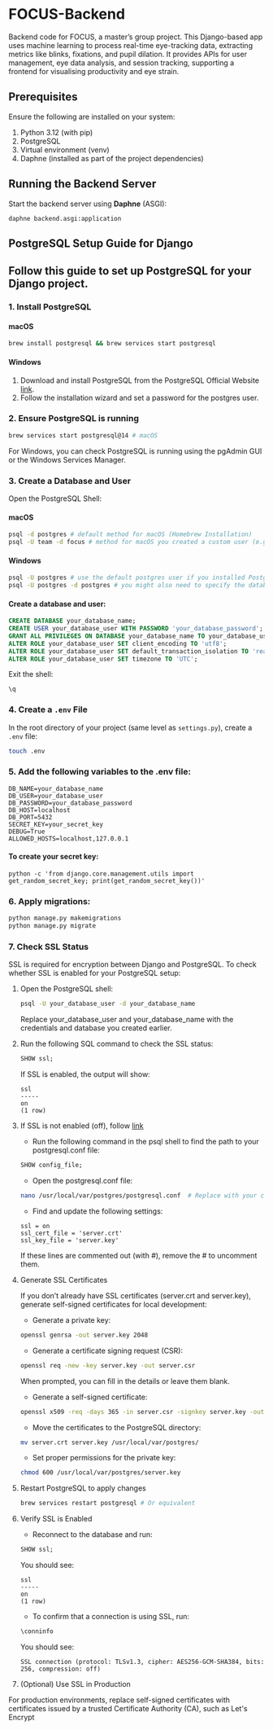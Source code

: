 # FOCUS-Backend
Backend code for FOCUS, a master’s group project. This Django-based app uses machine learning to process real-time eye-tracking data, extracting metrics like blinks, fixations, and pupil dilation. It provides APIs for user management, eye data analysis, and session tracking, supporting a frontend for visualising productivity and eye strain.


## Prerequisites
Ensure the following are installed on your system:

1. Python 3.12 (with pip)
2. PostgreSQL
3. Virtual environment (venv)
4. Daphne (installed as part of the project dependencies)


## Running the Backend Server
Start the backend server using **Daphne** (ASGI):

```
daphne backend.asgi:application
```


## PostgreSQL Setup Guide for Django
Follow this guide to set up PostgreSQL for your Django project.
---

### 1. Install PostgreSQL

#### macOS
```bash
brew install postgresql && brew services start postgresql
```

#### Windows
1. Download and install PostgreSQL from the PostgreSQL Official Website [link](https://www.postgresql.org/download/).
2. Follow the installation wizard and set a password for the postgres user.


### 2. Ensure PostgreSQL is running
```bash
brew services start postgresql@14 # macOS

```

For Windows, you can check PostgreSQL is running using the pgAdmin GUI or the Windows Services Manager.


### 3. Create a Database and User

Open the PostgreSQL Shell:

#### macOS
```bash 
psql -d postgres # default method for macOS (Homebrew Installation)
psql -U team -d focus # method for macOS you created a custom user (e.g., team) and database (e.g., focus)
```

#### Windows
```bash 
psql -U postgres # use the default postgres user if you installed PostgreSQL via the PostgreSQL installer
psql -U postgres -d postgres # you might also need to specify the database
```

#### Create a database and user:
```sql
CREATE DATABASE your_database_name;
CREATE USER your_database_user WITH PASSWORD 'your_database_password';
GRANT ALL PRIVILEGES ON DATABASE your_database_name TO your_database_user;
ALTER ROLE your_database_user SET client_encoding TO 'utf8';
ALTER ROLE your_database_user SET default_transaction_isolation TO 'read committed';
ALTER ROLE your_database_user SET timezone TO 'UTC';
```

Exit the shell:
```
\q
```


### 4. Create a `.env` File

In the root directory of your project (same level as `settings.py`), create a `.env` file:
```bash
touch .env
```


### 5. Add the following variables to the .env file:

```
DB_NAME=your_database_name
DB_USER=your_database_user
DB_PASSWORD=your_database_password
DB_HOST=localhost
DB_PORT=5432
SECRET_KEY=your_secret_key
DEBUG=True
ALLOWED_HOSTS=localhost,127.0.0.1 
```


#### To create your secret key:
```
python -c 'from django.core.management.utils import get_random_secret_key; print(get_random_secret_key())'
```


### 6. Apply migrations:
```bash
python manage.py makemigrations
python manage.py migrate
```

### 7. Check SSL Status

SSL is required for encryption between Django and PostgreSQL. To check whether SSL is enabled for your PostgreSQL setup:

1. Open the PostgreSQL shell:
   ```bash
   psql -U your_database_user -d your_database_name
   ```

   Replace your_database_user and your_database_name with the credentials and database you created earlier.

2. Run the following SQL command to check the SSL status:
   ```sql
   SHOW ssl;
   ```
   
   If SSL is enabled, the output will show:
   ```
   ssl
   -----
   on
   (1 row)
   ```

3. If SSL is not enabled (off), follow [link](https://www.postgresql.org/docs/current/ssl-tcp.html)
   
   - Run the following command in the psql shell to find the path to your postgresql.conf file:
   ```sql
   SHOW config_file;
   ```

   - Open the postgresql.conf file:
   ```bash
   nano /usr/local/var/postgres/postgresql.conf  # Replace with your config path
   ```

   - Find and update the following settings:
   ```plaintext
   ssl = on
   ssl_cert_file = 'server.crt'
   ssl_key_file = 'server.key'
   ```
   If these lines are commented out (with #), remove the # to uncomment them.

4. Generate SSL Certificates

    If you don’t already have SSL certificates (server.crt and server.key), generate self-signed certificates for local development:
   
   - Generate a private key:
   ```bash
   openssl genrsa -out server.key 2048
   ```

   - Generate a certificate signing request (CSR):
   ```bash
   openssl req -new -key server.key -out server.csr
   ```
   When prompted, you can fill in the details or leave them blank.

   - Generate a self-signed certificate:
   ```bash
   openssl x509 -req -days 365 -in server.csr -signkey server.key -out server.crt
   ```

   - Move the certificates to the PostgreSQL directory:
   ```bash
   mv server.crt server.key /usr/local/var/postgres/
   ```

   - Set proper permissions for the private key:
   ```bash
   chmod 600 /usr/local/var/postgres/server.key
   ```

5. Restart PostgreSQL to apply changes
   ```bash
   brew services restart postgresql # Or equivalent
   ```

6. Verify SSL is Enabled
   - Reconnect to the database and run:
   ```sql
   SHOW ssl;
   ```
   
   You should see:
   ```
   ssl
   -----
   on
   (1 row)
   ```

   - To confirm that a connection is using SSL, run:
   ```sql
   \conninfo
   ```

   You should see:
   ```
   SSL connection (protocol: TLSv1.3, cipher: AES256-GCM-SHA384, bits: 256, compression: off)
   ```

7. (Optional) Use SSL in Production

For production environments, replace self-signed certificates with certificates issued by a trusted Certificate Authority (CA), such as Let's Encrypt
    




   
